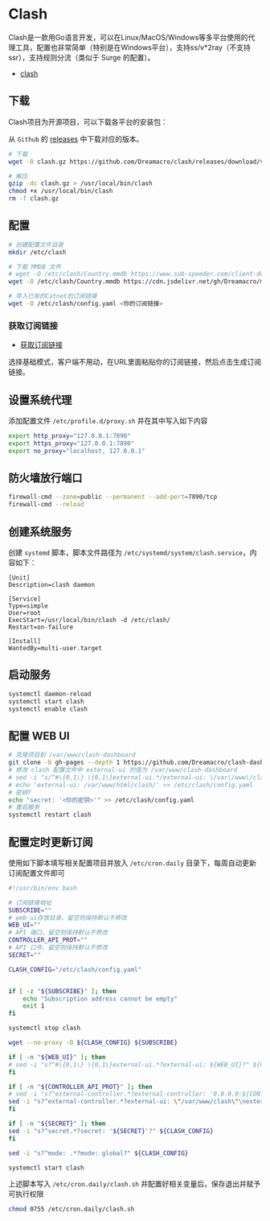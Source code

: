 # Clash

Clash是一款用Go语言开发，可以在Linux/MacOS/Windows等多平台使用的代理工具，配置也非常简单（特别是在Windows平台），支持ss/v*2ray（不支持ssr），支持规则分流（类似于 Surge 的配置）。

- [clash](https://github.com/Dreamacro/clash)

## 下载

Clash项目为开源项目，可以下载各平台的安装包：

从 `Github` 的 [releases](https://github.com/Dreamacro/clash/releases) 中下载对应的版本。

```bash
# 下载
wget -O clash.gz https://github.com/Dreamacro/clash/releases/download/v1.16.0/clash-linux-amd64-v1.16.0.gz

# 解压
gzip -dc clash.gz > /usr/local/bin/clash
chmod +x /usr/local/bin/clash
rm -f clash.gz
```

## 配置

```bash
# 创建配置文件目录
mkdir /etc/clash

# 下载 MMDB 文件
# wget -O /etc/clash/Country.mmdb https://www.sub-speeder.com/client-download/Country.mmdb
wget -O /etc/clash/Country.mmdb https://cdn.jsdelivr.net/gh/Dreamacro/maxmind-geoip@release/Country.mmdb

# 导入已有的Catnet的订阅链接
wget -O /etc/clash/config.yaml <你的订阅链接>

```

### 获取订阅链接

- [获取订阅链接](https://api.nameless13.com/)

选择基础模式，客户端不用动，在URL里面粘贴你的订阅链接，然后点击生成订阅链接。

## 设置系统代理

添加配置文件 `/etc/profile.d/proxy.sh` 并在其中写入如下内容

```bash
export http_proxy="127.0.0.1:7890"
export https_proxy="127.0.0.1:7890"
export no_proxy="localhost, 127.0.0.1"
```

## 防火墙放行端口

```bash
firewall-cmd --zone=public --permanent --add-port=7890/tcp
firewall-cmd --reload
```

## 创建系统服务

创建 `systemd` 脚本，脚本文件路径为 `/etc/systemd/system/clash.service`，内容如下：

```systemd
[Unit]
Description=clash daemon

[Service]
Type=simple
User=root
ExecStart=/usr/local/bin/clash -d /etc/clash/
Restart=on-failure

[Install]
WantedBy=multi-user.target
```

## 启动服务

```bash
systemctl daemon-reload
systemctl start clash
systemctl enable clash
```

## 配置 WEB UI

```bash
# 克隆项目到 /var/www/clash-dashboard
git clone -b gh-pages --depth 1 https://github.com/Dreamacro/clash-dashboard /var/www/html/clash
# 修改 clash 配置文件中 external-ui 的值为 /var/www/clash-dashboard
# sed -i "s/^#\{0,1\} \{0,1\}external-ui.*/external-ui: \/var\/www\/clash-dashboard/" /etc/clash/config.yaml
# echo 'external-ui: /var/www/html/clash/' >> /etc/clash/config.yaml
# 密钥?
echo "secret: '<你的密钥>'" >> /etc/clash/config.yaml
# 重启服务
systemctl restart clash
```

## 配置定时更新订阅

使用如下脚本填写相关配置项目并放入 `/etc/cron.daily` 目录下，每周自动更新订阅配置文件即可

```bash
#!/usr/bin/env bash

# 订阅链接地址
SUBSCRIBE=""
# web-ui存放目录，留空则保持默认不修改
WEB_UI=""
# API 端口，留空则保持默认不修改
CONTROLLER_API_PROT=""
# API 口令，留空则保持默认不修改
SECRET=""

CLASH_CONFIG="/etc/clash/config.yaml"


if [ -z "${SUBSCRIBE}" ]; then
    echo "Subscription address cannot be empty"
    exit 1
fi

systemctl stop clash

wget --no-proxy -O ${CLASH_CONFIG} ${SUBSCRIBE}

if [ -n "${WEB_UI}" ]; then
# sed -i "s?^#\{0,1\} \{0,1\}external-ui.*?external-ui: ${WEB_UI}?" ${CLASH_CONFIG}
fi

if [ -n "${CONTROLLER_API_PROT}" ]; then
# sed -i "s?^external-controller.*?external-controller: '0.0.0.0:${CONTROLLER_API_PROT}'?" ${CLASH_CONFIG}
sed -i "s?^external-controller.*?external-ui: \"/var/www/clash\"\nexternal-controller: '0.0.0.0:${CONTROLLER_API_PROT}'?" ${CLASH_CONFIG}
fi

if [ -n "${SECRET}" ]; then
sed -i "s?^secret.*?secret: '${SECRET}'?" ${CLASH_CONFIG}
fi

sed -i "s?^mode: .*?mode: global?" ${CLASH_CONFIG}

systemctl start clash
```

上述脚本写入 `/etc/cron.daily/clash.sh` 并配置好相关变量后，保存退出并赋予可执行权限

```bash
chmod 0755 /etc/cron.daily/clash.sh
```
